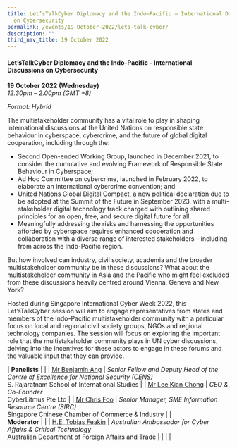 ```yaml
---
title: Let’sTalkCyber Diplomacy and the Indo–Pacific – International Discussions
  on Cybersecurity
permalink: /events/19-October-2022/lets-talk-cyber/
description: ""
third_nav_title: 19 October 2022
---
```

#### **Let’sTalkCyber Diplomacy and the Indo-Pacific - International Discussions on Cybersecurity**
 
**19 October 2022 (Wednesday)**  
*12.30pm – 2.00pm (GMT +8)*

*Format: Hybrid*

The multistakeholder community has a vital role to play in shaping international discussions at the United Nations on responsible state behaviour in cyberspace, cybercrime, and the future of global digital cooperation, including through the:

* Second Open-ended Working Group, launched in December 2021, to consider the cumulative and evolving Framework of Responsible State Behaviour in Cyberspace;
* Ad Hoc Committee on cybercrime, launched in February 2022, to elaborate an international cybercrime convention; and
* United Nations Global Digital Compact, a new political declaration due to be adopted at the Summit of the Future in September 2023, with a multi-stakeholder digital technology track charged with outlining shared principles for an open, free, and secure digital future for all.
* Meaningfully addressing the risks and harnessing the opportunities afforded by cyberspace requires enhanced cooperation and collaboration with a diverse range of interested stakeholders – including from across the Indo-Pacific region.

But how involved can industry, civil society, academia and the broader multistakeholder community be in these discussions? What about the multistakeholder community in Asia and the Pacific who might feel excluded from these discussions heavily centred around Vienna, Geneva and New York?

Hosted during Singapore International Cyber Week 2022, this Let’sTalkCyber session will aim to engage representatives from states and members of the Indo-Pacific multistakeholder community with a particular focus on local and regional civil society groups, NGOs and regional technology companies. The session will focus on exploring the important role that the multistakeholder community plays in UN cyber discussions, delving into the incentives for these actors to engage in these forums and the valuable input that they can provide.

| **Panelists**    |                                                              |
| [Mr Benjamin Ang](/speaker-benjaminn-ang)  | *Senior Fellow and Deputy Head of the Centre of Excellence for National Security (CENS)*<br>S. Rajaratnam School of International Studies                  |
| [Mr Lee Kian Chong](/speaker-Lee-Kian-Chong)  | *CEO & Co-Founder*<br>CyberLitmus Pte Ltd                 |
| [Mr Chris Foo](/speaker-Chris-Foo)  | *Senior Manager, SME Information Resource Centre (SIRC)*<br>Singapore Chinese Chamber of Commerce & Industry                |
| <br> **Moderator**          |                                                              |
| [H.E. Tobias Feakin](/moderator-tobias-feakin)  | *Australian Ambassador for Cyber Affairs & Critical Technology*<br>Australian Department of Foreign Affairs and Trade                 |
| | |
